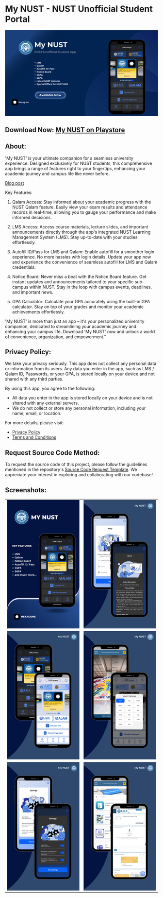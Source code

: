 # My NUST - NUST Unofficial Student Portal

![](screenshots/banner.png)

## Download Now: [My NUST on Playstore](https://play.google.com/store/apps/details?id=com.hexagone.mynust&pcampaignid=web_share)

## About:

'My NUST' is your ultimate companion for a seamless university experience. Designed exclusively for NUST students, this comprehensive app brings a range of features right to your fingertips, enhancing your academic journey and campus life like never before.

[Blog post](https://hexagone-apps.blogspot.com/2023/08/my-nust-nust-unofficial-student-portal.html)


Key Features:

1. Qalam Access: Stay informed about your academic progress with the NUST Qalam feature. Easily view your exam results and attendance records in real-time, allowing you to gauge your performance and make informed decisions.

2. LMS Access: Access course materials, lecture slides, and important announcements directly through the app's integrated NUST Learning Management System (LMS). Stay up-to-date with your studies effortlessly.

3. Autofill ID/Pass for LMS and Qalam: Enable autofill for a smoother login experience. No more hassles with login details. Update your app now and experience the convenience of seamless autofill for LMS and Qalam credentials.

4. Notice Board: Never miss a beat with the Notice Board feature. Get instant updates and announcements tailored to your specific sub-campus within NUST. Stay in the loop with campus events, deadlines, and important news.

5. GPA Calculator: Calculate your GPA accurately using the built-in GPA calculator. Stay on top of your grades and monitor your academic achievements effortlessly.


'My NUST' is more than just an app – it's your personalized university companion, dedicated to streamlining your academic journey and enhancing your campus life. Download 'My NUST' now and unlock a world of convenience, organization, and empowerment."

## Privacy Policy: 

We take your privacy seriously. This app does not collect any personal data or information from its users. Any data you enter in the app, such as LMS / Qalam ID, Passwords, or your GPA, is stored locally on your device and not shared with any third parties.

By using this app, you agree to the following:
- All data you enter in the app is stored locally on your device and is not shared with any external servers. 
- We do not collect or store any personal information, including your name, email, or location.

For more details, please visit:
- [Privacy Policy](https://sites.google.com/view/my-nust-privacy-policy/home)
- [Terms and Conditions](https://sites.google.com/view/my-nust-terms-and-conditions/home)


## Request Source Code Method:

To request the source code of this project, please follow the guidelines mentioned in the repository's [Source Code Request Template](https://github.com/Hmmza-tariq/My-NUST-request-/issues/new/choose). We appreciate your interest in exploring and collaborating with our codebase!




## Screenshots:

|   |   |
|--------------|--------------|
| ![Screenshot 1](screenshots/1.png) | ![Screenshot 2](screenshots/4.png) |
| ![Screenshot 3](screenshots/2.png) | ![Screenshot 4](screenshots/5.png) |
| ![Screenshot 5](screenshots/3.png) | ![Screenshot 6](screenshots/6.png) |
